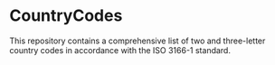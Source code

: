 # CountryCodes

This repository contains a comprehensive list of two and three-letter country codes in accordance with the ISO 3166-1 standard.